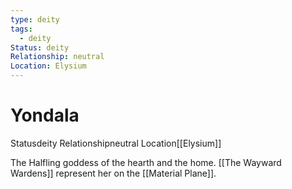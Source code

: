 ```yaml
---
type: deity
tags:
  - deity
Status: deity
Relationship: neutral
Location: Elysium
---
```


# Yondala
<span class="dataview inline-field"><span class="inline-field-key">Status</span><span class="inline-field-value">deity</span></span>
<span class="dataview inline-field"><span class="inline-field-key">Relationship</span><span class="inline-field-value">neutral</span></span>
<span class="dataview inline-field"><span class="inline-field-key">Location</span><span class="inline-field-value">[[Elysium]]</span></span>

The Halfling goddess of the hearth and the home.  [[The Wayward Wardens]]  represent her on the [[Material Plane]]. 

